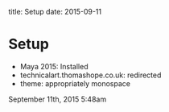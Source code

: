title: Setup
date: 2015-09-11

<h1>Setup</h1>
<ul><li>Maya 2015: Installed</li>
<li>technicalart.thomashope.co.uk: redirected</li>
<li>theme: appropriately monospace</li>
</ul>

<div id="footer">
<span id="timestamp"> September 11th, 2015 5:48am </span>
</div>
